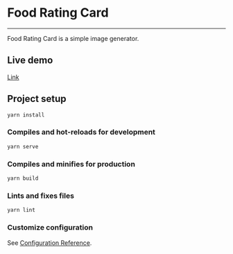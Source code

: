 # Food Rating Card

---

Food Rating Card is a simple image generator.

## Live demo

[Link](https://alyssum-studio.github.io/food-rating-card/)

## Project setup
```
yarn install
```

### Compiles and hot-reloads for development
```
yarn serve
```

### Compiles and minifies for production
```
yarn build
```

### Lints and fixes files
```
yarn lint
```

### Customize configuration
See [Configuration Reference](https://cli.vuejs.org/config/).
